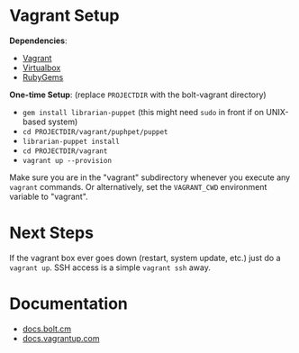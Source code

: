# Vagrant Setup

**Dependencies**:

- [Vagrant](https://www.vagrantup.com)
- [Virtualbox](https://www.virtualbox.org)
- [RubyGems](https://rubygems.org/)

**One-time Setup**: (replace `PROJECTDIR` with the bolt-vagrant directory)

- `gem install librarian-puppet` (this might need `sudo` in front if on UNIX-based system)
- `cd PROJECTDIR/vagrant/puphpet/puppet`
- `librarian-puppet install`
- `cd PROJECTDIR/vagrant`
- `vagrant up --provision`

Make sure you are in the "vagrant" subdirectory whenever you execute any `vagrant` commands. Or alternatively, set 
the `VAGRANT_CWD` environment variable to "vagrant".

# Next Steps

If the vagrant box ever goes down (restart, system update, etc.) just do a `vagrant up`.
SSH access is a simple `vagrant ssh` away.

# Documentation

- [docs.bolt.cm](https://docs.bolt.cm/)
- [docs.vagrantup.com](https://docs.vagrantup.com/v2/)
